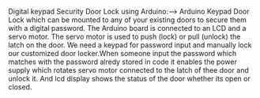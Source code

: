 Digital keypad Security Door Lock using Arduino:-->
Arduino Keypad Door Lock which can be mounted to any of your existing doors to secure them with a digital password.
The Arduino board is connected to an LCD and a servo motor. The servo motor is used to push (lock) or pull (unlock) the latch on the door. We need a keypad for password input and manually lock our customized door locker.When someone input the password which matches with the password alredy stored in code it enables the power supply which rotates servo motor connected to the latch of thee door and unlock it.
And lcd display shows the status of the door whether its open or closed.
